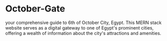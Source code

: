 # October-Gate

your comprehensive guide to 6th of October City, Egypt. This MERN stack website serves as a digital gateway to one of Egypt's prominent cities, offering a wealth of information about the city's attractions and amenities.
